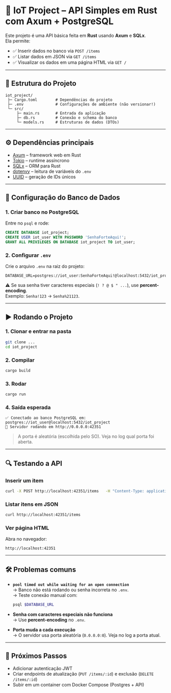 # 📌 IoT Project – API Simples em Rust com Axum + PostgreSQL

Este projeto é uma API básica feita em **Rust** usando **Axum** e **SQLx**.  
Ela permite:

- ✅ Inserir dados no banco via `POST /items`
- ✅ Listar dados em JSON via `GET /items`
- ✅ Visualizar os dados em uma página HTML via `GET /`

---

## 📂 Estrutura do Projeto

```
iot_project/
 ├─ Cargo.toml        # Dependências do projeto
 ├─ .env              # Configurações de ambiente (não versionar!)
 └─ src/
     ├─ main.rs       # Entrada da aplicação
     ├─ db.rs         # Conexão e schema do banco
     └─ models.rs     # Estruturas de dados (DTOs)
```

---

## ⚙️ Dependências principais

- [Axum](https://github.com/tokio-rs/axum) – framework web em Rust
- [Tokio](https://tokio.rs/) – runtime assíncrono
- [SQLx](https://github.com/launchbadge/sqlx) – ORM para Rust
- [dotenvy](https://github.com/allan2/dotenvy) – leitura de variáveis do `.env`
- [UUID](https://crates.io/crates/uuid) – geração de IDs únicos

---

## 🔑 Configuração do Banco de Dados

### 1. Criar banco no PostgreSQL
Entre no `psql` e rode:
```sql
CREATE DATABASE iot_project;
CREATE USER iot_user WITH PASSWORD 'SenhaForteAqui!';
GRANT ALL PRIVILEGES ON DATABASE iot_project TO iot_user;
```

### 2. Configurar `.env`
Crie o arquivo `.env` na raiz do projeto:

```env
DATABASE_URL=postgres://iot_user:SenhaForteAqui!@localhost:5432/iot_project
```

⚠️ Se sua senha tiver caracteres especiais (`! ? @ $ " ...`), use **percent-encoding**.  
Exemplo: `Senha!123` → `Senha%21123`.

---

## ▶️ Rodando o Projeto

### 1. Clonar e entrar na pasta
```bash
git clone ...
cd iot_project
```

### 2. Compilar
```bash
cargo build
```

### 3. Rodar
```bash
cargo run
```

### 4. Saída esperada
```
✅ Conectado ao banco PostgreSQL em: postgres://iot_user@localhost:5432/iot_project
🚀 Servidor rodando em http://0.0.0.0:42351
```

> A porta é aleatória (escolhida pelo SO). Veja no log qual porta foi aberta.

---

## 🔍 Testando a API

### Inserir um item
```bash
curl -X POST http://localhost:42351/items   -H "Content-Type: application/json"   -d '{"nome":"Sensor de Temperatura"}'
```

### Listar itens em JSON
```bash
curl http://localhost:42351/items
```

### Ver página HTML
Abra no navegador:
```
http://localhost:42351
```

---

## 🛠️ Problemas comuns

- **`pool timed out while waiting for an open connection`**  
  → Banco não está rodando ou senha incorreta no `.env`.  
  → Teste conexão manual com:
  ```bash
  psql $DATABASE_URL
  ```

- **Senha com caracteres especiais não funciona**  
  → Use **percent-encoding** no `.env`.

- **Porta muda a cada execução**  
  → O servidor usa porta aleatória (`0.0.0.0:0`). Veja no log a porta atual.

---

## 📌 Próximos Passos

- Adicionar autenticação JWT
- Criar endpoints de atualização (`PUT /items/:id`) e exclusão (`DELETE /items/:id`)
- Subir em um container com Docker Compose (Postgres + API)  